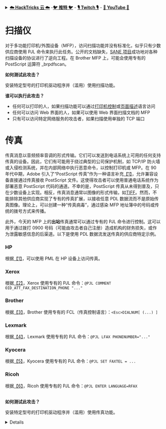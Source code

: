 <details>

<summary><a href="https://cloud.hacktricks.xyz/pentesting-cloud/pentesting-cloud-methodology"><strong>☁️ HackTricks 云 ☁️</strong></a> -<a href="https://twitter.com/hacktricks_live"><strong>🐦 推特 🐦</strong></a> - <a href="https://www.twitch.tv/hacktricks_live/schedule"><strong>🎙️ Twitch 🎙️</strong></a> - <a href="https://www.youtube.com/@hacktricks_LIVE"><strong>🎥 YouTube 🎥</strong></a></summary>

- 你在一个**网络安全公司**工作吗？想要在 HackTricks 中看到你的**公司广告**吗？或者想要获得**PEASS 的最新版本或下载 HackTricks 的 PDF**吗？查看[**订阅计划**](https://github.com/sponsors/carlospolop)！

- 发现我们的独家 NFT 收藏品[**The PEASS Family**](https://opensea.io/collection/the-peass-family)

- 获得[**官方 PEASS & HackTricks 商品**](https://peass.creator-spring.com)

- **加入**[**💬**](https://emojipedia.org/speech-balloon/) [**Discord 群组**](https://discord.gg/hRep4RUj7f) 或 [**Telegram 群组**](https://t.me/peass)，或者**关注**我在**Twitter**上的[**🐦**](https://github.com/carlospolop/hacktricks/tree/7af18b62b3bdc423e11444677a6a73d4043511e9/\[https:/emojipedia.org/bird/README.md)[**@carlospolopm**](https://twitter.com/hacktricks_live)**。**

- **通过向 [hacktricks 仓库](https://github.com/carlospolop/hacktricks) 和 [hacktricks-cloud 仓库](https://github.com/carlospolop/hacktricks-cloud) 提交 PR 来分享你的黑客技巧**。

</details>


# 扫描仪

对于多功能打印机/外围设备（MFP），访问扫描功能并没有标准化，似乎只有少数供应商使用 PJL 命令来执行此任务。公开的文档缺失，[SANE 项目](http://www.sane-project.org/sane-backends.html#SCANNERS)成功地对各种扫描设备的协议进行了逆向工程。在 Brother MFP 上，可能会使用专有的 PostScript 运算符 \_brpdfscan。

**如何测试此攻击？**

安装特定型号的打印机驱动程序并（滥用）使用扫描功能。

**谁可以执行此攻击？**

* 任何可以打印的人，如果扫描功能可以通过[打印机控制](http://hacking-printers.net/wiki/index.php/Fundamentals#Printer_Control_Languages)或[页面描述](http://hacking-printers.net/wiki/index.php/Fundamentals#Page_Description_Languages)语言访问
* 任何可以访问 Web 界面的人，如果可以使用 Web 界面扫描文档的 MFP
* 只有可以访问特定网络服务的攻击者，如果扫描使用单独的 TCP 端口

# 传真

传真消息以音频频率音调的形式传输。它们可以发送到电话系统上可用的任何支持传真的设备。因此，它们有可能用于绕过典型的公司保护机制，如 TCP/IP 防火墙或入侵检测系统，并在内部网络中执行恶意命令，以控制打印机或 MFP。在 90 年代中期，Adobe 引入了“PostScript 传真”作为一种语言补充[【1】](http://hacking-printers.net/wiki/index.php/Fax_and_Scanner#cite_note-1)，允许兼容设备直接通过传真接收 PostScript 文件。这使得攻击者可以使用普通电话系统作为部署恶意 PostScript 代码的通道。不幸的是，PostScript 传真从未得到普及，只在少数设备上实现。相反，传真消息通常以图像的形式传输，如[TIFF](https://en.wikipedia.org/wiki/TIFF#TIFF_Compression_Tag)。然而，不能排除其他供应商实现了专有的传真扩展，以接收任意 PDL 数据流而不是原始传真图像。理论上，可以创建一种“传真病毒”，通过感染 MFP 地址簿中的号码或传统的拨号方式来传播。

此外，今天的 MFP 上的**出站**传真通常可以通过专有的 PJL 命令进行控制。这可以用于通过拨打 0900 号码（可能由攻击者自己注册）造成机构的财务损失，或作为泄露敏感信息的后渠道。以下是使用 PDL 数据流发送传真的供应商特定示例。

### HP

根据[【1】](http://hplipopensource.com)，可以使用 PML 在 HP 设备上访问传真。

### Xerox

根据[【2】](http://www.office.xerox.com/support/dctips/dc02cc0280.pdf)，Xerox 使用专有的 PJL 命令：`@PJL COMMENT OID_ATT_FAX_DESTINATION_PHONE "..."`

### Brother

根据[【3】](http://brother-mfc.sourceforge.net/faxlanguage.txt)，Brother 使用专有的 FCL（传真控制语言）：`<Esc>DIALNUM[ (...) ]`

### Lexmark

根据[【4】](https://www.lexmark.com/publications/pdfs/techref_WB.pdf)，Lexmark 使用专有的 PJL 命令：`@PJL LFAX PHONENUMBER="..."`

### Kyocera

根据[【5】](http://material.karlov.mff.cuni.cz/people/hajek/bizhub/femperonpsc200mu.pl)，Kyocera 使用专有的 PJL 命令：`@PJL SET FAXTEL = ...`

### Ricoh

根据[【6】](http://www.objectiflune.com/forum2/ubbthreads.php?ubb=showflat\&Number=29462\&page=1)，Ricoh 使用专有的 PJL 命令：`@PJL ENTER LANGUAGE=RFAX`

\
**如何测试此攻击？**

安装特定型号的打印机驱动程序并（滥用）使用传真功能。


<details>
- **加入** [💬](https://emojipedia.org/speech-balloon/) [Discord 群组](https://discord.gg/hRep4RUj7f) 或 [Telegram 群组](https://t.me/peass) 或 **关注**我的 **Twitter** [🐦](https://github.com/carlospolop/hacktricks/tree/7af18b62b3bdc423e11444677a6a73d4043511e9/\[https:/emojipedia.org/bird/README.md)[@carlospolopm](https://twitter.com/hacktricks_live)**。**

- **通过向 [hacktricks 仓库](https://github.com/carlospolop/hacktricks) 和 [hacktricks-cloud 仓库](https://github.com/carlospolop/hacktricks-cloud) 提交 PR 来分享你的黑客技巧**。

</details>
